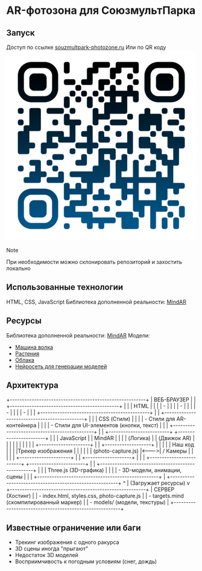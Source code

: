 # AR-фотозона для СоюзмультПарка
## Запуск
Доступ по ссылке [souzmultpark-photozone.ru](https://souzmultpark-photozone.ru/)
Или по QR коду
![QR Code](/images/qr-code.png)


> [!NOTE] 
> При необходимости можно склонировать репозиторий и захостить локально

## Использованные технологии
HTML, CSS, JavaScript
Библиотека дополненной реальности: [MindAR](https://hiukim.github.io/mind-ar-js-doc/)

## Ресурсы
Библиотека дополненной реальности: [MindAR](https://hiukim.github.io/mind-ar-js-doc/)
Модели:
 - [Машина волка](https://sketchfab.com/3d-models/volks-wolfs-car-nu-pogodi-62239be23535431aa73736c14e5b7272)
 - [Растения](https://sketchfab.com/3d-models/plants-kit-6c2980169c1e44e499d94a67c1752477)
 - [Облака](https://free-game-assets.itch.io/free-horizontal-game-backgrounds)
 - [Нейросеть для генерации моделей](https://app.masterpiecex.com/generate)

## Архитектура
+--------------------------------------------------------+
|                  ВЕБ-БРАУЗЕР                           |
|     +---------------------------------------------+    |
|     |             HTML                            |    |
|     |   - <a-scene>                               |    |
|     |     - <custom-scanning-overlay>             |    |
|     |     - <a-camera>                            |    |
|     |   - <photoModal>                            |    |
|     +---------------------------------------------+    |
|     +---------------------------------------------+    |
|     |              CSS (Стили)                    |    |
|     |   - Стили для AR-контейнера                 |    |
|     |   - Стили для UI-элементов (кнопки, текст)  |    |
|     +---------------------------------------------+    |
|  +-------------------------+ +-----------------------+ |
|  |   JavaScript            | |         MindAR        | |
|  |    (Логика)             | |      (Движок AR)      | |
|  |                         | |                       | |
|  | +---------------------+ | | +-------------------+ | |
|  | |  Наш код            | | | |Трекер изображения | | |
|  | | (photo-capture.js)  |<--->|   / Камеры        | | |
|  | +---------------------+ | | +-------------------+ | |
|  +-------------------------+ +-----------------------+ |
|  +--------------------------------------------------+  |
|  |        Three.js (3D-графика)                     |  |
|  |   - 3D-модели, анимации, сцены                   |  |
|  +--------------------------------------------------+  |
+--------------------------------------------------------+
          ^
          | (Загружает ресурсы)
          v
+--------------------------------------------------------+
|                 СЕРВЕР (Хостинг)                       |
|   - index.html, styles.css, photo-capture.js           |
|   - targets.mind (скомпилированный маркер)             |
|   - models/ (модели, текстуры)                         |
+--------------------------------------------------------+

## Известные ограничение или баги
 - Трекинг изображения с одного ракурса
 - 3D сцены иногда "прыгают"
 - Недостаток 3D моделей
 - Восприимчивость к погодным условиям (снег, дождь)